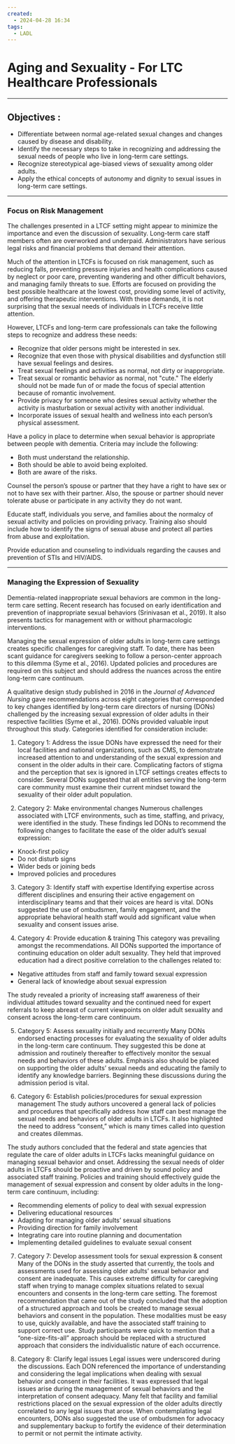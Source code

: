```yaml
---
created:
  - 2024-04-28 16:34
tags:
  - LADL
---
```

# Aging and Sexuality - For LTC Healthcare Professionals

---

## Objectives :

- Differentiate between normal age-related sexual changes and changes caused by disease and disability.
- Identify the necessary steps to take in recognizing and addressing the sexual needs of people who live in long-term care settings.
- Recognize stereotypical age-biased views of sexuality among older adults.
- Apply the ethical concepts of autonomy and dignity to sexual issues in long-term care settings.

---

### Focus on Risk Management

The challenges presented in a LTCF setting might appear to minimize the importance and even the discussion of sexuality. Long-term care staff members often are overworked and underpaid. Administrators have serious legal risks and financial problems that demand their attention.

Much of the attention in LTCFs is focused on risk management, such as reducing falls, preventing pressure injuries and health complications caused by neglect or poor care, preventing wandering and other difficult behaviors, and managing family threats to sue. Efforts are focused on providing the best possible healthcare at the lowest cost, providing some level of activity, and offering therapeutic interventions. With these demands, it is not surprising that the sexual needs of individuals in LTCFs receive little attention.

However, LTCFs and long-term care professionals can take the following steps to recognize and address these needs:

- Recognize that older persons might be interested in sex.
- Recognize that even those with physical disabilities and dysfunction still have sexual feelings and desires.
- Treat sexual feelings and activities as normal, not dirty or inappropriate.
- Treat sexual or romantic behavior as normal, not "cute." The elderly should not be made fun of or made the focus of special attention because of romantic involvement.
- Provide privacy for someone who desires sexual activity whether the activity is masturbation or sexual activity with another individual.
- Incorporate issues of sexual health and wellness into each person’s physical assessment.

Have a policy in place to determine when sexual behavior is appropriate between people with dementia. Criteria may include the following:

- Both must understand the relationship.
- Both should be able to avoid being exploited.
- Both are aware of the risks.

Counsel the person’s spouse or partner that they have a right to have sex or not to have sex with their partner. Also, the spouse or partner should never tolerate abuse or participate in any activity they do not want.

Educate staff, individuals you serve, and families about the normalcy of sexual activity and policies on providing privacy. Training also should include how to identify the signs of sexual abuse and protect all parties from abuse and exploitation.

Provide education and counseling to individuals regarding the causes and prevention of STIs and HIV/AIDS.

---

### Managing the Expression of Sexuality

Dementia-related inappropriate sexual behaviors are common in the long-term care setting. Recent research has focused on early identification and prevention of inappropriate sexual behaviors (Srinivasan et al., 2019). It also presents tactics for management with or without pharmacologic interventions.

Managing the sexual expression of older adults in long-term care settings creates specific challenges for caregiving staff. To date, there has been scant guidance for caregivers seeking to follow a person-center approach to this dilemma (Syme et al., 2016). Updated policies and procedures are required on this subject and should address the nuances across the entire long-term care continuum.

A qualitative design study published in 2016 in the _Journal of Advanced Nursing_ gave recommendations across eight categories that corresponded to key changes identified by long-term care directors of nursing (DONs) challenged by the increasing sexual expression of older adults in their respective facilities (Syme et al., 2016). DONs provided valuable input throughout this study. Categories identified for consideration include:

1.  Category 1:  Address the issue
DONs have expressed the need for their local facilities and national organizations, such as CMS, to demonstrate increased attention to and understanding of the sexual expression and consent in the older adults in their care. Complicating factors of stigma and the perception that sex is ignored in LTCF settings creates effects to consider. Several DONs suggested that all entities serving the long-term care community must examine their current mindset toward the sexuality of their older adult population.

2. Category 2:  Make environmental changes
Numerous challenges associated with LTCF environments, such as time, staffing, and privacy, were identified in the study. These findings led DONs to recommend the following changes to facilitate the ease of the older adult’s sexual expression:

- Knock-first policy
- Do not disturb signs
- Wider beds or joining beds
- Improved policies and procedures

3.  Category 3:  Identify staff with expertise
Identifying expertise across different disciplines and ensuring their active engagement on interdisciplinary teams and that their voices are heard is vital. DONs suggested the use of ombudsmen, family engagement, and the appropriate behavioral health staff would add significant value when sexuality and consent issues arise.

4. Category 4:  Provide education & training
This category was prevailing amongst the recommendations. All DONs supported the importance of continuing education on older adult sexuality. They held that improved education had a direct positive correlation to the challenges related to:

- Negative attitudes from staff and family toward sexual expression
- General lack of knowledge about sexual expression

The study revealed a priority of increasing staff awareness of their individual attitudes toward sexuality and the continued need for expert referrals to keep abreast of current viewpoints on older adult sexuality and consent across the long-term care continuum.

5. Category 5: Assess sexuality initially and recurrently
Many DONs endorsed enacting processes for evaluating the sexuality of older adults in the long-term care continuum. They suggested this be done at admission and routinely thereafter to effectively monitor the sexual needs and behaviors of these adults. Emphasis also should be placed on supporting the older adults’ sexual needs and educating the family to identify any knowledge barriers. Beginning these discussions during the admission period is vital.

6. Category 6: Establish policies/procedures for sexual expression management
The study authors uncovered a general lack of policies and procedures that specifically address how staff can best manage the sexual needs and behaviors of older adults in LTCFs. It also highlighted the need to address “consent,” which is many times called into question and creates dilemmas.

The study authors concluded that the federal and state agencies that regulate the care of older adults in LTCFs lacks meaningful guidance on managing sexual behavior and onset. Addressing the sexual needs of older adults in LTCFs should be proactive and driven by sound policy and associated staff training. Policies and training should effectively guide the management of sexual expression and consent by older adults in the long-term care continuum, including:

- Recommending elements of policy to deal with sexual expression
- Delivering educational resources
- Adapting for managing older adults’ sexual situations
- Providing direction for family involvement
- Integrating care into routine planning and documentation
- Implementing detailed guidelines to evaluate sexual consent

7. Category 7: Develop assessment tools for sexual expression & consent
Many of the DONs in the study asserted that currently, the tools and assessments used for assessing older adults’ sexual behavior and consent are inadequate. This causes extreme difficulty for caregiving staff when trying to manage complex situations related to sexual encounters and consents in the long-term care setting. The foremost recommendation that came out of the study concluded that the adoption of a structured approach and tools be created to manage sexual behaviors and consent in the population. These modalities must be easy to use, quickly available, and have the associated staff training to support correct use. Study participants were quick to mention that a “one-size-fits-all” approach should be replaced with a structured approach that considers the individualistic nature of each occurrence.

8. Category 8:  Clarify legal issues
Legal issues were underscored during the discussions. Each DON referenced the importance of understanding and considering the legal implications when dealing with sexual behavior and consent in their facilities. It was expressed that legal issues arise during the management of sexual behaviors and the interpretation of consent adequacy. Many felt that facility and familial restrictions placed on the sexual expression of the older adults directly correlated to any legal issues that arose. When contemplating legal encounters, DONs also suggested the use of ombudsmen for advocacy and supplementary backup to fortify the evidence of their determination to permit or not permit the intimate activity.